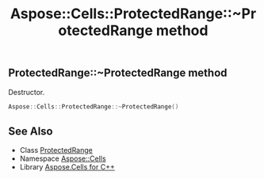 ﻿---
title: Aspose::Cells::ProtectedRange::~ProtectedRange method
linktitle: ~ProtectedRange
second_title: Aspose.Cells for C++ API Reference
description: 'Aspose::Cells::ProtectedRange::~ProtectedRange method. Destructor in C++.'
type: docs
weight: 200
url: /cpp/aspose.cells/protectedrange/~protectedrange/
---
## ProtectedRange::~ProtectedRange method


Destructor.

```cpp
Aspose::Cells::ProtectedRange::~ProtectedRange()
```

## See Also

* Class [ProtectedRange](../)
* Namespace [Aspose::Cells](../../)
* Library [Aspose.Cells for C++](../../../)
